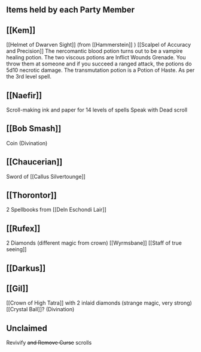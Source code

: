 ## Items held by each Party Member

## [[Kem]]

[[Helmet of Dwarven Sight]] (from [[Hammerstein]] )
[[Scalpel of Accuracy and Precision]]
The nercomantic blood potion turns out to be a vampire healing potion. The two viscous potions are Inflict Wounds Grenade. You throw them at someone and if you succeed a ranged attack, the potions do 5d10 necrotic damage. The transmutation potion is a Potion of Haste. As per the 3rd level spell.

## [[Naefir]]

Scroll-making ink and paper for 14 levels of spells
Speak with Dead scroll

## [[Bob Smash]]

Coin (Divination)

## [[Chaucerian]]

Sword of [[Callus Silvertounge]]

## [[Thorontor]]

2 Spellbooks from [[Deln Eschondi Lair]]

## [[Rufex]]

2 Diamonds (different magic from crown)
[[Wyrmsbane]]
[[Staff of true seeing]]

## [[Darkus]]

## [[Gil]]

[[Crown of High Tatra]] with 2 inlaid diamonds (strange magic, very strong)
[[Crystal Ball]]? (Divination)

## Unclaimed

Revivify ~~and Remove Curse~~ scrolls
